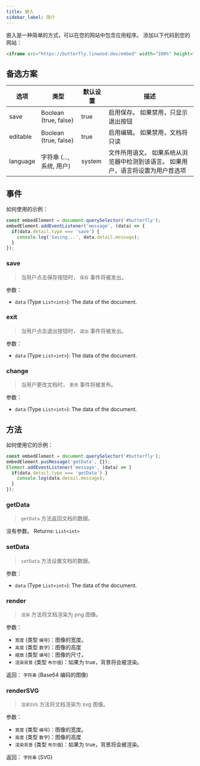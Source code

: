 ```yaml
---
title: 嵌入
sidebar_label: 简介
---
```


嵌入是一种简单的方式，可以在您的网站中包含应用程序。 添加以下代码到您的网站：

```html
<iframe src="https://butterfly.linwood.dev/embed" width="100%" height="500px" allowtransparency="true"></iframe>
```

## 备选方案

| 选项       | 类型                    | 默认设置   | 描述                                        |
| -------- | --------------------- | ------ | ----------------------------------------- |
| save     | Boolean (true, false) | true   | 启用保存。 如果禁用，只显示退出按钮                        |
| editable | Boolean (true, false) | true   | 启用编辑。 如果禁用，文档将只读                          |
| language | 字符串 (..., 系统, 用户)     | system | 文件所用语文。 如果系统从浏览器中检测到该语言。 如果用户，语言将设置为用户首选项 |

## 事件

如何使用的示例：

```javascript
const embedElement = document.querySelector('#butterfly');
embedElement.addEventListener('message', (data) => {
  if(data.detail.type === 'save') {
    console.log('Saving...', data.detail.message);
  }
});
```

### save

> 当用户点击保存按钮时， `保存` 事件将被发出。

参数：

* `data` (Type `List<int>`): The data of the document.

### exit

> 当用户点击退出按钮时， `退出` 事件将被发出。

参数：

* `data` (Type `List<int>`): The data of the document.

### change

> 当用户更改文档时， `更改` 事件将被发布。

参数：

* `data` (Type `List<int>`): The data of the document.

## 方法

如何使用它的示例：

```javascript
const embedElement = document.querySelector('#butterfly');
embedElement.pusMessage('getData', {});
Element.addEventListener('message', (data) => }
  if(data.detail.type === 'getData') }
    console.log(data.detail.message);
  }
});
```

### getData

> `getData` 方法返回文档的数据。

没有参数。 Returns: `List<int>`

### setData

> `setData` 方法设置文档的数据。

参数：

* `data` (Type `List<int>`): The data of the document.

### render

> `渲染` 方法将文档渲染为 png 图像。

参数：

* `宽度` (类型 `编号`)：图像的宽度。
* `高度` (类型 `数字`)：图像的高度
* `缩放` (类型 `编号`)：图像的尺寸。
* `渲染背景` (类型 `布尔值`)：如果为 true，背景将会被渲染。

返回： `字符串` (Base64 编码的图像)

### renderSVG

> `渲染SVG` 方法将文档渲染为 svg 图像。

参数：

* `宽度` (类型 `编号`)：图像的宽度。
* `高度` (类型 `数字`)：图像的高度
* `渲染背景` (类型 `布尔值`)：如果为 true，背景将会被渲染。

返回： `字符串` (SVG)
